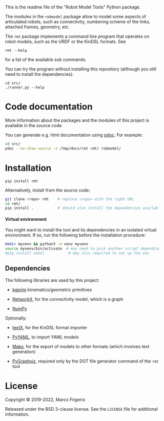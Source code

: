 This is the readme file of the "Robot Model Tools" Python package.

The modules in the `robmodel` package allow to model some aspects of articulated
robots, such as connectivity, numbering scheme of the links, attached frames,
geometry, etc.

The `rmt` package implements a command line program that operates on robot
models, such as the URDF or the KinDSL formats. See

```
rmt --help
```

for a list of the available sub commands.

You can try the program without installing this repository
(although you still need to install the dependencies):
```
cd src/
./runner.py --help
```

# Code documentation

More information about the packages and the modules of this project is available
in the source code.

You can generate e.g. html documentation using [pdoc](https://pdoc.dev/).
For example:

```sh
cd src/
pdoc --no-show-source -o /tmp/docs/rmt rmt/ robmodel/
```

# Installation
```
pip install rmt
```

Alternatively, install from the source code:

```sh
git clone <repo> rmt    # replace <repo> with the right URL
cd rmt/
pip install .           # should also install the dependencies available in PyPI
```


#### Virtual environment
You might want to install the tool and its dependencies in an isolated virtual
environment. If so, run the following before the installation procedure:

```sh
mkdir myvenv && python3 -m venv myvenv
source myvenv/bin/activate  # may need to pick another script depending on your shell
#pip install wheel           # may also required to set up the env
```

## Dependencies
The following libraries are used by this project:

- [kgprim](https://github.com/mfrigerio17/kgprim) kinematics/geometric primitives

- [NetworkX](http://networkx.github.io/), for the connectivity model, which is a
  graph

- [NumPy](http://www.numpy.org)

Optionally:

- [textX](http://textx.github.io/textX/stable/), for the KinDSL format importer

- [PyYAML](http://pyyaml.org), to import YAML models

- [Mako](https://www.makotemplates.org/), for the export of models to other
  formats (which involves text generation)

- [PyGraphviz](https://pygraphviz.github.io/), required only by the DOT file
  generator command of the `rmt` tool


# License

Copyright © 2019-2022, Marco Frigerio

Released under the BSD 3-clause license. See the `LICENSE` file for additional
information.


